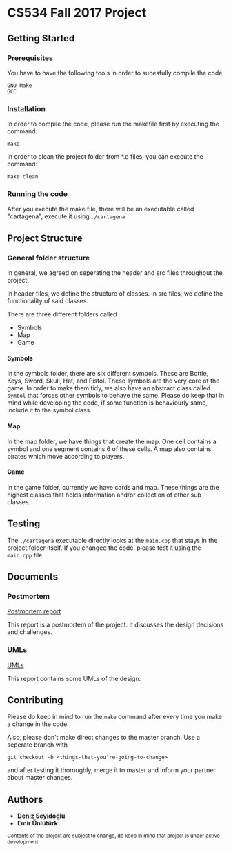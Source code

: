 # CS534 Fall 2017 Project

## Getting Started

### Prerequisites

You have to have the following tools in order to sucesfully compile the code.
```
GNU Make
GCC 
```

### Installation

In order to compile the code, please run the makefile first by executing the command: 
```
make
```

In order to clean the project folder from \*.o files, you can execute the command:
```
make clean
```

### Running the code

After you execute the make file, there will be an executable called
"cartagena", execute it using `./cartagena`




## Project Structure

### General folder structure
In general, we agreed on seperating the header and 
src files throughout the project. 

In header files, we define the structure of classes. 
In src files, we define the functionality of said classes. 

There are three different folders called 
* Symbols
* Map
* Game


#### Symbols

In the symbols folder, there are six different symbols. These are Bottle, Keys, Sword, Skull, Hat, and Pistol. 
These symbols are the very core of the game. In order to make them tidy, we also have an abstract class called 
`symbol` that forces other symbols to behave the same. Please do keep that in mind while developing the code,
if some function is behaviourly same, include it to the symbol class.

#### Map

In the map folder, we have things that create the map. One cell contains a symbol and one segment contains 6
of these cells. A map also contains pirates which move according to players.

#### Game

In the game folder, currently we have cards and map. These things are the highest classes that holds information 
and/or collection of other sub classes.

## Testing 

The `./cartagena` executable directly looks at the `main.cpp` that
stays in the project folder itself. If you changed the code, please
test it using the `main.cpp` file.

## Documents

### Postmortem

[Postmortem report](./POSTMORTEM.md)

This report is a postmortem of the project. It discusses the design decisions
and challenges.

### UMLs

[UMLs](./UMLS.md)

This report contains some UMLs of the design.

## Contributing

Please do keep in mind to run the `make` command after every time you
make a change in the code. 


Also, please don't make direct changes to the master branch. Use a 
seperate branch with 
```
git checkout -b <things-that-you're-going-to-change>
```
and after testing it thoroughly, merge it to master and inform your
partner about master changes. 

## Authors
* **Deniz Seyidoğlu**
* **Emir Ünlütürk**

<sup>Contents of the project are subject to change, do keep in mind that project is under active development</sup>
